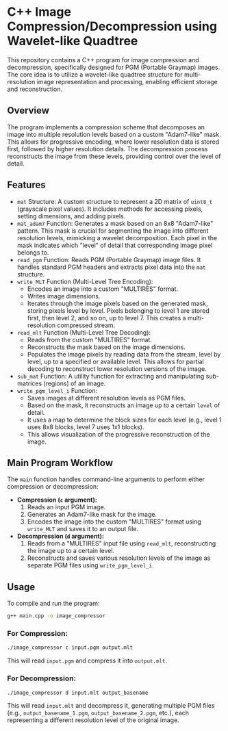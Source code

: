 # C++ Image Compression/Decompression using Wavelet-like Quadtree

This repository contains a C++ program for image compression and decompression, specifically designed for PGM (Portable Graymap) images. The core idea is to utilize a wavelet-like quadtree structure for multi-resolution image representation and processing, enabling efficient storage and reconstruction.

## Overview

The program implements a compression scheme that decomposes an image into multiple resolution levels based on a custom "Adam7-like" mask. This allows for progressive encoding, where lower resolution data is stored first, followed by higher resolution details. The decompression process reconstructs the image from these levels, providing control over the level of detail.

## Features

-   `mat` Structure: A custom structure to represent a 2D matrix of `uint8_t` (grayscale pixel values). It includes methods for accessing pixels, setting dimensions, and adding pixels.
-   `mat_adam7` Function: Generates a mask based on an 8x8 "Adam7-like" pattern. This mask is crucial for segmenting the image into different resolution levels, mimicking a wavelet decomposition. Each pixel in the mask indicates which "level" of detail that corresponding image pixel belongs to.
-   `read_pgm` Function: Reads PGM (Portable Graymap) image files. It handles standard PGM headers and extracts pixel data into the `mat` structure.
-   `write_MLT` Function (Multi-Level Tree Encoding):
    -   Encodes an image into a custom "MULTIRES" format.
    -   Writes image dimensions.
    -   Iterates through the image pixels based on the generated mask, storing pixels level by level. Pixels belonging to level 1 are stored first, then level 2, and so on, up to level 7. This creates a multi-resolution compressed stream.
-   `read_mlt` Function (Multi-Level Tree Decoding):
    -   Reads from the custom "MULTIRES" format.
    -   Reconstructs the mask based on the image dimensions.
    -   Populates the image pixels by reading data from the stream, level by level, up to a specified or available level. This allows for partial decoding to reconstruct lower resolution versions of the image.
-   `sub_mat` Function: A utility function for extracting and manipulating sub-matrices (regions) of an image.
-   `write_pgm_level_i` Function:
    -   Saves images at different resolution levels as PGM files.
    -   Based on the mask, it reconstructs an image up to a certain `level` of detail.
    -   It uses a map to determine the block sizes for each level (e.g., level 1 uses 8x8 blocks, level 7 uses 1x1 blocks).
    -   This allows visualization of the progressive reconstruction of the image.

## Main Program Workflow

The `main` function handles command-line arguments to perform either compression or decompression:

-   **Compression (`c` argument):**
    1.  Reads an input PGM image.
    2.  Generates an Adam7-like mask for the image.
    3.  Encodes the image into the custom "MULTIRES" format using `write_MLT` and saves it to an output file.
-   **Decompression (`d` argument):**
    1.  Reads from a "MULTIRES" input file using `read_mlt`, reconstructing the image up to a certain level.
    2.  Reconstructs and saves various resolution levels of the image as separate PGM files using `write_pgm_level_i`.

## Usage

To compile and run the program:

```bash
g++ main.cpp -o image_compressor
```

### For Compression:

```bash
./image_compressor c input.pgm output.mlt
```

This will read `input.pgm` and compress it into `output.mlt`.

### For Decompression:

```bash
./image_compressor d input.mlt output_basename
```

This will read `input.mlt` and decompress it, generating multiple PGM files (e.g., `output_basename_1.pgm`, `output_basename_2.pgm`, etc.), each representing a different resolution level of the original image.
